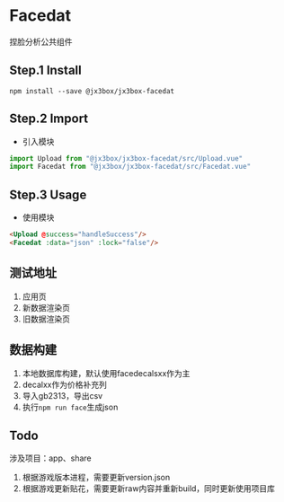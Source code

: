 # Facedat
捏脸分析公共组件

## Step.1 Install
```
npm install --save @jx3box/jx3box-facedat
```  

## Step.2 Import
+ 引入模块
```javascript
import Upload from "@jx3box/jx3box-facedat/src/Upload.vue"
import Facedat from "@jx3box/jx3box-facedat/src/Facedat.vue"
```
## Step.3 Usage
+ 使用模块
```html
<Upload @success="handleSuccess"/>
<Facedat :data="json" :lock="false"/>
```

## 测试地址
1. 应用页
2. 新数据渲染页
3. 旧数据渲染页

## 数据构建
1. 本地数据库构建，默认使用facedecalsxx作为主
2. decalxx作为价格补充列
3. 导入gb2313，导出csv
4. 执行`npm run face`生成json

## Todo
涉及项目：app、share
1. 根据游戏版本进程，需要更新version.json
2. 根据游戏更新贴花，需要更新raw内容并重新build，同时更新使用项目库
